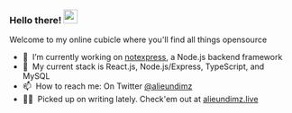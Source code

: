 ### Hello there! <a href="https://www.alieundimz.live/"><img src="https://media.giphy.com/media/hvRJCLFzcasrR4ia7z/giphy.gif" width="25px"></a>
Welcome to my online cubicle where you'll find all things opensource

- 🔭 &nbsp;I’m currently working on [notexpress](https://github.com/ndimzKM/notexpress), a Node.js backend framework
- 🌱 &nbsp;My current stack is React.js, Node.js/Express, TypeScript, and MySQL
- 📫 &nbsp;How to reach me: On Twitter [@alieundimz](https://twitter.com/alieundimz)
- 👨‍💻 &nbsp;Picked up on writing lately. Check'em out at [alieundimz.live](https://www.alieundimz.live)
